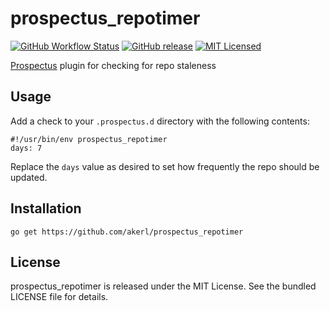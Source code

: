 prospectus_repotimer
=========

[![GitHub Workflow Status](https://img.shields.io/github/workflow/status/akerl/prospectus_repotimer/Build)](https://github.com/akerl/prospectus_repotimer/actions)
[![GitHub release](https://img.shields.io/github/release/akerl/prospectus_repotimer.svg)](https://github.com/akerl/prospectus_repotimer/releases)
[![MIT Licensed](https://img.shields.io/badge/license-MIT-green.svg)](https://tldrlegal.com/license/mit-license)


[Prospectus](https://github.com/akerl/prospectus) plugin for checking for repo staleness

## Usage

Add a check to your `.prospectus.d` directory with the following contents:

```
#!/usr/bin/env prospectus_repotimer
days: 7
```

Replace the `days` value as desired to set how frequently the repo should be updated.

## Installation

```
go get https://github.com/akerl/prospectus_repotimer
```

## License

prospectus_repotimer is released under the MIT License. See the bundled LICENSE file for details.

